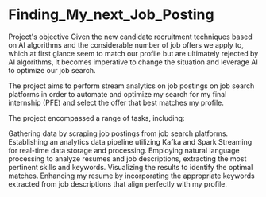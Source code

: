 # Finding_My_next_Job_Posting

Project's objective
Given the new candidate recruitment techniques based on AI algorithms and the considerable number of job offers we apply to, which at first glance seem to match our profile but are ultimately rejected by AI algorithms, it becomes imperative to change the situation and leverage AI to optimize our job search.

The project aims to perform stream analytics on job postings on job search platforms in order to automate and optimize my search for my final internship (PFE) and select the offer that best matches my profile.

The project encompassed a range of tasks, including:

Gathering data by scraping job postings from job search platforms.
Establishing an analytics data pipeline utilizing Kafka and Spark Streaming for real-time data storage and processing.
Employing natural language processing to analyze resumes and job descriptions, extracting the most pertinent skills and keywords.
Visualizing the results to identify the optimal matches.
Enhancing my resume by incorporating the appropriate keywords extracted from job descriptions that align perfectly with my profile.
